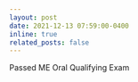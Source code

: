 ```yaml
---
layout: post
date: 2021-12-13 07:59:00-0400
inline: true
related_posts: false
---
```


Passed ME Oral Qualifying Exam 

